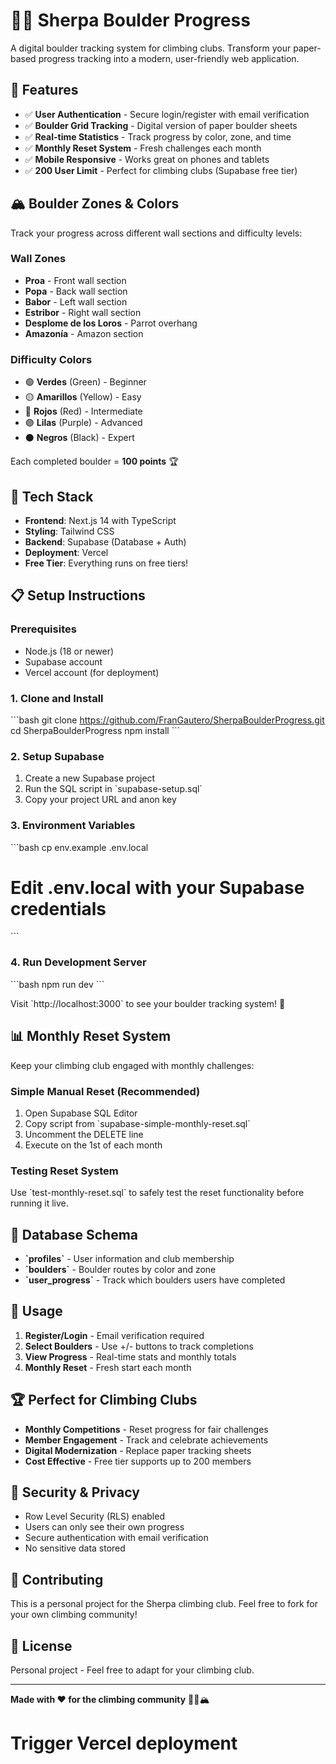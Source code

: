 # 🧗‍♂️ Sherpa Boulder Progress

A digital boulder tracking system for climbing clubs. Transform your paper-based progress tracking into a modern, user-friendly web application.

## 🎯 Features

- ✅ **User Authentication** - Secure login/register with email verification
- ✅ **Boulder Grid Tracking** - Digital version of paper boulder sheets
- ✅ **Real-time Statistics** - Track progress by color, zone, and time
- ✅ **Monthly Reset System** - Fresh challenges each month
- ✅ **Mobile Responsive** - Works great on phones and tablets
- ✅ **200 User Limit** - Perfect for climbing clubs (Supabase free tier)

## 🏔️ Boulder Zones & Colors

Track your progress across different wall sections and difficulty levels:

### Wall Zones
- **Proa** - Front wall section
- **Popa** - Back wall section  
- **Babor** - Left wall section
- **Estribor** - Right wall section
- **Desplome de los Loros** - Parrot overhang
- **Amazonía** - Amazon section

### Difficulty Colors
- 🟢 **Verdes** (Green) - Beginner
- 🟡 **Amarillos** (Yellow) - Easy
- 🔴 **Rojos** (Red) - Intermediate
- 🟣 **Lilas** (Purple) - Advanced  
- ⚫ **Negros** (Black) - Expert

Each completed boulder = **100 points** 🏆

## 🚀 Tech Stack

- **Frontend**: Next.js 14 with TypeScript
- **Styling**: Tailwind CSS
- **Backend**: Supabase (Database + Auth)
- **Deployment**: Vercel
- **Free Tier**: Everything runs on free tiers!

## 📋 Setup Instructions

### Prerequisites
- Node.js (18 or newer)
- Supabase account
- Vercel account (for deployment)

### 1. Clone and Install
\`\`\`bash
git clone https://github.com/FranGautero/SherpaBoulderProgress.git
cd SherpaBoulderProgress
npm install
\`\`\`

### 2. Setup Supabase
1. Create a new Supabase project
2. Run the SQL script in \`supabase-setup.sql\`
3. Copy your project URL and anon key

### 3. Environment Variables
\`\`\`bash
cp env.example .env.local
# Edit .env.local with your Supabase credentials
\`\`\`

### 4. Run Development Server
\`\`\`bash
npm run dev
\`\`\`

Visit \`http://localhost:3000\` to see your boulder tracking system! 🎉

## 📊 Monthly Reset System

Keep your climbing club engaged with monthly challenges:

### Simple Manual Reset (Recommended)
1. Open Supabase SQL Editor
2. Copy script from \`supabase-simple-monthly-reset.sql\`
3. Uncomment the DELETE line
4. Execute on the 1st of each month

### Testing Reset System
Use \`test-monthly-reset.sql\` to safely test the reset functionality before running it live.

## 🔧 Database Schema

- **\`profiles\`** - User information and club membership
- **\`boulders\`** - Boulder routes by color and zone
- **\`user_progress\`** - Track which boulders users have completed

## 📱 Usage

1. **Register/Login** - Email verification required
2. **Select Boulders** - Use +/- buttons to track completions
3. **View Progress** - Real-time stats and monthly totals
4. **Monthly Reset** - Fresh start each month

## 🏆 Perfect for Climbing Clubs

- **Monthly Competitions** - Reset progress for fair challenges
- **Member Engagement** - Track and celebrate achievements  
- **Digital Modernization** - Replace paper tracking sheets
- **Cost Effective** - Free tier supports up to 200 members

## 🔐 Security & Privacy

- Row Level Security (RLS) enabled
- Users can only see their own progress
- Secure authentication with email verification
- No sensitive data stored

## 🤝 Contributing

This is a personal project for the Sherpa climbing club. Feel free to fork for your own climbing community!

## 📄 License

Personal project - Feel free to adapt for your climbing club.

---

**Made with ❤️ for the climbing community** 🧗‍♂️🏔️
# Trigger Vercel deployment
